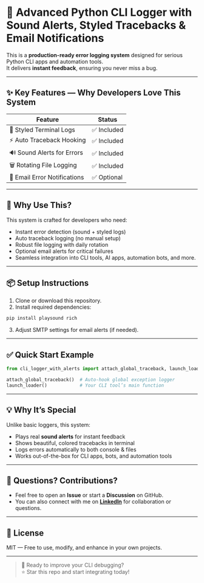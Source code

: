 # 🎿 Advanced Python CLI Logger with Sound Alerts, Styled Tracebacks & Email Notifications

This is a **production-ready error logging system** designed for serious Python CLI apps and automation tools.\
It delivers **instant feedback**, ensuring you never miss a bug.

---

## ✨ Key Features — Why Developers Love This System

| Feature                      | Status     |
| ---------------------------- | ---------- |
| 🎨 Styled Terminal Logs      | ✅ Included |
| ⚡ Auto Traceback Hooking     | ✅ Included |
| 🔊 Sound Alerts for Errors   | ✅ Included |
| 🗑️ Rotating File Logging    | ✅ Included |
| 📧 Email Error Notifications | ✅ Optional |

---

## 🚀 Why Use This?

This system is crafted for developers who need:

- Instant error detection (sound + styled logs)
- Auto traceback logging (no manual setup)
- Robust file logging with daily rotation
- Optional email alerts for critical failures
- Seamless integration into CLI tools, AI apps, automation bots, and more.

---

## 📦 Setup Instructions

1. Clone or download this repository.
2. Install required dependencies:

```bash
pip install playsound rich
```

3. Adjust SMTP settings for email alerts (if needed).

---

## ✅ Quick Start Example

```python
from cli_logger_with_alerts import attach_global_traceback, launch_loader

attach_global_traceback()  # Auto-hook global exception logger
launch_loader()            # Your CLI tool’s main function
```

---

## 💡 Why It’s Special

Unlike basic loggers, this system:

- Plays real **sound alerts** for instant feedback
- Shows beautiful, colored tracebacks in terminal
- Logs errors automatically to both console & files
- Works out-of-the-box for CLI apps, bots, and automation tools

---

## 💬 Questions? Contributions?

- Feel free to open an **Issue** or start a **Discussion** on GitHub.
- You can also connect with me on [**LinkedIn**](https://www.linkedin.com/in/your-profile/) for collaboration or questions.

---

## 📜 License

MIT — Free to use, modify, and enhance in your own projects.

---

> 🚀 Ready to improve your CLI debugging?\
> ⭐ Star this repo and start integrating today!

